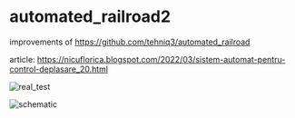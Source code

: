 # automated_railroad2
improvements of https://github.com/tehniq3/automated_railroad

article: https://nicuflorica.blogspot.com/2022/03/sistem-automat-pentru-control-deplasare_20.html

![real_test](https://blogger.googleusercontent.com/img/a/AVvXsEirhTWok16pE224ysjMfx8RJk3uJWVdAdmq2LR6SQ6vDIeGzN1EuUH34YDvN1s4cofk9eudqeQXh5WdXKHOzOb1O0_n_LGfzGPSE6e6GzenoBAseSf1xULbu19VqC-CKCiQQmA8BoPZzXiDBM4uzKet1b4OTlLur4UQUO5Pn3Va7r3ENtuq2RUqBF-GGg=w200-h101)

![schematic](https://blogger.googleusercontent.com/img/a/AVvXsEg4ciHkdXfXP8TBJhlWLFm7mDbMstT20H4vKqPyhMtK-DElZH0lCFihCNZO6P8P9BujkMDhSOUvvdZ8rRKRP1UUEcsEeEqoyarfueHeRJBogCeTxbWXTnv3zjK6LVcwLaVW39vMrLD_4HgNj5136W8ZZRO6zsdzCWlct5xxd6gBvJXRH0Jmobq5HFZWpA=s1200)


